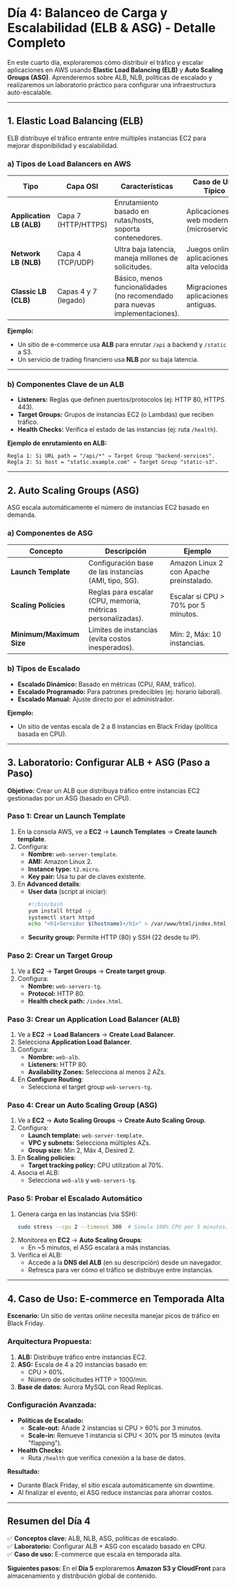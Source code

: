 # **Día 4: Balanceo de Carga y Escalabilidad (ELB & ASG) - Detalle Completo**

En este cuarto día, exploraremos cómo distribuir el tráfico y escalar aplicaciones en AWS usando **Elastic Load Balancing (ELB)** y **Auto Scaling Groups (ASG)**. Aprenderemos sobre ALB, NLB, políticas de escalado y realizaremos un laboratorio práctico para configurar una infraestructura auto-escalable.

---

## **1. Elastic Load Balancing (ELB)**
ELB distribuye el tráfico entrante entre múltiples instancias EC2 para mejorar disponibilidad y escalabilidad.

### **a) Tipos de Load Balancers en AWS**

| **Tipo**               | **Capa OSI** | **Características**                                  | **Caso de Uso Típico**                     |
|------------------------|-------------|----------------------------------------------------|-------------------------------------------|
| **Application LB (ALB)** | Capa 7 (HTTP/HTTPS) | Enrutamiento basado en rutas/hosts, soporta contenedores. | Aplicaciones web modernas (microservicios). |
| **Network LB (NLB)**    | Capa 4 (TCP/UDP)  | Ultra baja latencia, maneja millones de solicitudes.  | Juegos online, aplicaciones de alta velocidad. |
| **Classic LB (CLB)**    | Capas 4 y 7 (legado) | Básico, menos funcionalidades (no recomendado para nuevas implementaciones). | Migraciones de aplicaciones antiguas. |

**Ejemplo:**  
- Un sitio de e-commerce usa **ALB** para enrutar `/api` a backend y `/static` a S3.  
- Un servicio de trading financiero usa **NLB** por su baja latencia.  

---

### **b) Componentes Clave de un ALB**
- **Listeners:** Reglas que definen puertos/protocolos (ej: HTTP 80, HTTPS 443).  
- **Target Groups:** Grupos de instancias EC2 (o Lambdas) que reciben tráfico.  
- **Health Checks:** Verifica el estado de las instancias (ej: ruta `/health`).  

**Ejemplo de enrutamiento en ALB:**  
```
Regla 1: Si URL path = "/api/*" → Target Group "backend-services".  
Regla 2: Si host = "static.example.com" → Target Group "static-s3".  
```

---

## **2. Auto Scaling Groups (ASG)**
ASG escala automáticamente el número de instancias EC2 basado en demanda.

### **a) Componentes de ASG**
| **Concepto**            | **Descripción**                                  | **Ejemplo**                              |
|-------------------------|------------------------------------------------|----------------------------------------|
| **Launch Template**     | Configuración base de las instancias (AMI, tipo, SG). | Amazon Linux 2 con Apache preinstalado. |
| **Scaling Policies**    | Reglas para escalar (CPU, memoria, métricas personalizadas). | Escalar si CPU > 70% por 5 minutos.    |
| **Minimum/Maximum Size** | Límites de instancias (evita costos inesperados). | Mín: 2, Máx: 10 instancias.           |

### **b) Tipos de Escalado**
- **Escalado Dinámico:** Basado en métricas (CPU, RAM, tráfico).  
- **Escalado Programado:** Para patrones predecibles (ej: horario laboral).  
- **Escalado Manual:** Ajuste directo por el administrador.  

**Ejemplo:**  
- Un sitio de ventas escala de 2 a 8 instancias en Black Friday (política basada en CPU).  

---

## **3. Laboratorio: Configurar ALB + ASG (Paso a Paso)**
**Objetivo:** Crear un ALB que distribuya tráfico entre instancias EC2 gestionadas por un ASG (basado en CPU).

### **Paso 1: Crear un Launch Template**
1. En la consola AWS, ve a **EC2** → **Launch Templates** → **Create launch template**.  
2. Configura:  
   - **Nombre:** `web-server-template`.  
   - **AMI:** Amazon Linux 2.  
   - **Instance type:** `t2.micro`.  
   - **Key pair:** Usa tu par de claves existente.  
3. En **Advanced details**:  
   - **User data** (script al iniciar):  
     ```bash
     #!/bin/bash
     yum install httpd -y
     systemctl start httpd
     echo "<h1>Servidor $(hostname)</h1>" > /var/www/html/index.html
     ```
   - **Security group:** Permite HTTP (80) y SSH (22 desde tu IP).  

### **Paso 2: Crear un Target Group**
1. Ve a **EC2** → **Target Groups** → **Create target group**.  
2. Configura:  
   - **Nombre:** `web-servers-tg`.  
   - **Protocol:** HTTP 80.  
   - **Health check path:** `/index.html`.  

### **Paso 3: Crear un Application Load Balancer (ALB)**
1. Ve a **EC2** → **Load Balancers** → **Create Load Balancer**.  
2. Selecciona **Application Load Balancer**.  
3. Configura:  
   - **Nombre:** `web-alb`.  
   - **Listeners:** HTTP 80.  
   - **Availability Zones:** Selecciona al menos 2 AZs.  
4. En **Configure Routing**:  
   - Selecciona el target group `web-servers-tg`.  

### **Paso 4: Crear un Auto Scaling Group (ASG)**
1. Ve a **EC2** → **Auto Scaling Groups** → **Create Auto Scaling Group**.  
2. Configura:  
   - **Launch template:** `web-server-template`.  
   - **VPC y subnets:** Selecciona múltiples AZs.  
   - **Group size:** Mín 2, Máx 4, Desired 2.  
3. En **Scaling policies**:  
   - **Target tracking policy:** CPU utilization al 70%.  
4. Asocia el ALB:  
   - Selecciona `web-alb` y `web-servers-tg`.  

### **Paso 5: Probar el Escalado Automático**
1. Genera carga en las instancias (via SSH):  
   ```bash
   sudo stress --cpu 2 --timeout 300  # Simula 100% CPU por 5 minutos.
   ```
2. Monitorea en **EC2** → **Auto Scaling Groups**:  
   - En ~5 minutos, el ASG escalará a más instancias.  
3. Verifica el ALB:  
   - Accede a la **DNS del ALB** (en su descripción) desde un navegador.  
   - Refresca para ver cómo el tráfico se distribuye entre instancias.  

---

## **4. Caso de Uso: E-commerce en Temporada Alta**
**Escenario:** Un sitio de ventas online necesita manejar picos de tráfico en Black Friday.  

### **Arquitectura Propuesta:**
1. **ALB:** Distribuye tráfico entre instancias EC2.  
2. **ASG:** Escala de 4 a 20 instancias basado en:  
   - CPU > 60%.  
   - Número de solicitudes HTTP > 1000/min.  
3. **Base de datos:** Aurora MySQL con Read Replicas.  

### **Configuración Avanzada:**
- **Políticas de Escalado:**  
  - **Scale-out:** Añade 2 instancias si CPU > 60% por 3 minutos.  
  - **Scale-in:** Remueve 1 instancia si CPU < 30% por 15 minutos (evita "flapping").  
- **Health Checks:**  
  - Ruta `/health` que verifica conexión a la base de datos.  

**Resultado:**  
- Durante Black Friday, el sitio escala automáticamente sin downtime.  
- Al finalizar el evento, el ASG reduce instancias para ahorrar costos.  

---

## **Resumen del Día 4**
✅ **Conceptos clave:** ALB, NLB, ASG, políticas de escalado.  
✅ **Laboratorio:** Configurar ALB + ASG con escalado basado en CPU.  
✅ **Caso de uso:** E-commerce que escala en temporada alta.  

**Siguientes pasos:** En el **Día 5** exploraremos **Amazon S3 y CloudFront** para almacenamiento y distribución global de contenido.  
